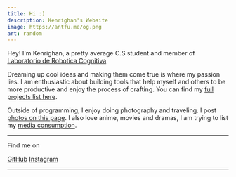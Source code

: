 ```yaml
---
title: Hi :)
description: Kenrighan's Website
image: https://antfu.me/og.png
art: random
---
```


Hey! I'm Kenrighan, a pretty average C.S student and member of <a href="https://www.roboticacognitiva.mx/" target="_blank"> Laboratorio de Robotica Cognitiva</a>

<!-- Working at {NuxtLabs}<br>
Creator of {Vitest} {Slidev} {VueUse} {UnoCSS} {Elk} {Type Challenges}<br>
Core team of {Vue} {Nuxt} {Vite}<br>
Maintaining {Shiki} {Twoslash} {ESLint Stylistic}
-->
Dreaming up cool ideas and making them come true is where my passion lies. I am enthusiastic about building tools that help myself and others to be more productive and enjoy the process of crafting. You can find my [full projects list here](/projects).

Outside of programming, I enjoy doing photography and traveling. I post [photos on this page](/photos). I also love anime, movies and dramas, I am trying to list my [media consumption](/media). 


<div flex-auto />

---

Find me on

<p flex="~ gap-2 wrap" class="mt--2!">
  <a href="https://github.com/yukitami" target="_blank"><span op75 i-simple-icons-github /> GitHub</a>
  <!-- <a href="https://bsky.app/profile/antfu.me" target="_blank"><span op75 i-ri-bluesky-fill /> Bluesky</a> -->
  <!-- <a href="https://www.threads.net/@antfu7" target="_blank"><span op75 i-ri-threads-line /> Threads</a> -->
  <!-- <a href="https://chat.antfu.me" target="_blank"><span op75 i-simple-icons-discord /> Discord Server</a> -->
  <!-- <a href="https://www.youtube.com/anthonyfu7" target="_blank"><span op75 i-simple-icons-youtube /> YouTube</a> -->
  <a href="https://www.instagram.com/kenrighan" target="_blank"><span op75 i-simple-icons-instagram /> Instagram</a>
  <!-- <a href="https://space.bilibili.com/668380" target="_blank"><span op75 i-simple-icons-bilibili /> 哔哩哔哩</a> -->
</p>

<!-- Or mail me at <span font-mono>hi<span i-carbon-at/>antfu.me</span> -->

---

<!-- <SponsorButtons /> -->
